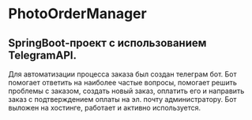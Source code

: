 # PhotoOrderManager
SpringBoot-проект с использованием TelegramAPI.
---
Для автоматизации процесса заказа был создан телеграм бот. Бот помогает ответить на наиболее частые вопросы, помогает решить проблемы с заказом, создать новый заказ, 
оплатить его и направить заказ с подтверждением оплаты на эл. почту администратору. Бот выложен на хостинге, работает и активно используется.

